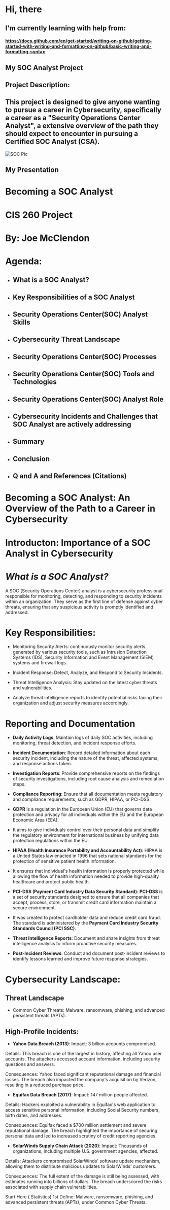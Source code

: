 # **Hi, there**
## I'm currently learning with help from: 
#### https://docs.github.com/en/get-started/writing-on-github/getting-started-with-writing-and-formatting-on-github/basic-writing-and-formatting-syntax 
## My **SOC Analyst** Project
## Project Description: 
## This project is designed to give anyone wanting to pursue a career in Cybersecurity, specifically a career as a "Security Operations Center Analyst", a extensive overview of the path they should expect to encounter in pursuing a Certified SOC Analyst (CSA).  
![SOC Pic](https://www.infosectrain.com/wp-content/uploads/2021/05/Responsibilities-of-SOC-Team.jpg)
## My Presentation

# **Becoming a SOC Analyst**

# CIS 260 Project


# By: Joe McClendon




# **Agenda**:

- ## What is a SOC Analyst?
- ## Key Responsibilities of a SOC Analyst
- ## Security Operations Center(SOC) Analyst Skills
- ## Cybersecurity Threat Landscape
- ## Security Operations Center(SOC) Processes
- ## Security Operations Center(SOC) Tools and Technologies
- ## Security Operations Center(SOC) Analyst Role
- ## Cybersecurity Incidents and Challenges that SOC Analyst are actively addressing
- ## Summary
- ## Conclusion  
- ## Q and A and References (Citations)

# Becoming a SOC Analyst: An Overview of the Path to a Career in Cybersecurity

# Introducton: Importance of a SOC Analyst in Cybersecurity

# ***What is a SOC Analyst?***

A SOC (Security Operations Center) analyst is a cybersecurity professional responsible for monitoring, detecting, and responding to security incidents within an organization. They serve as the first line of defense against cyber threats, ensuring that any suspicious activity is promptly identified and addressed.

# **Key Responsibilities**: 

- Monitoring Security Alerts: continuously monitor security alerts generated by various security tools, such as Intrusion Detection Systems (IDS), Security Information and Event Management (SIEM) systems and firewall logs.

- Incident Response: Detect, Analyze, and Respond to Security Incidents.

- Threat Intelligence Analysis: Stay updated on the latest cyber threats and vulnerabilities.

- Analyze threat intelligence reports to identify potential risks facing their organization and adjust security measures accordingly.

# **Reporting and Documentation**

- **Daily Activity Logs**: Maintain logs of daily SOC activities, including monitoring, threat detection, and incident response efforts.

- **Incident Documentation**: Record detailed information about each security incident, including the nature of the threat, affected systems, and response actions taken.
  
- **Investigation Reports**: Provide comprehensive reports on the findings of security investigations, including root cause analysis and remediation steps.

- **Compliance Reporting**: Ensure that all documentation meets regulatory and compliance requirements, such as GDPR, HIPAA, or PCI-DSS.

- **GDPR** is a regulation in the European Union (EU) that governs data protection and privacy for all individuals within the EU and the European Economic Area (EEA).

- It aims to give individuals control over their personal data and simplify the regulatory environment for international business by unifying data protection regulations within the EU.

- **HIPAA (Health Insurance Portability and Accountability Act)**: HIPAA is a United States law enacted in 1996 that sets national standards for the protection of sensitive patient health information.

- It ensures that individual's health information is properly protected while allowing the flow of health information needed to provide high-quality healthcare and protect public health.

- **PCI-DSS (Payment Card Industry Data Security Standard)**: **PCI-DSS** is a set of security standards designed to ensure that all companies that accept, process, store, or transmit credit card information maintain a secure environment.

- It was created to protect cardholder data and reduce credit card fraud. The standard is administered by the **Payment Card Industry Security Standards Council (PCI SSC)**.

- **Threat Intelligence Reports**: Document and share insights from threat intelligence analysis to inform proactive security measures.

- **Post-Incident Reviews**: Conduct and document post-incident reviews to identify lessons learned and improve future response strategies.

# **Cybersecurity Landscape**:

## **Threat Landscape**

- Common Cyber Threats: Malware, ransomware, phishing, and advanced persistent threats (APTs).

## **High-Profile Incidents**:

- **Yahoo Data Breach (2013)**: Impact: 3 billion accounts compromised.

Details: This breach is one of the largest in history, affecting all Yahoo user accounts. The attackers accessed account information, including security questions and answers.

Consequences: Yahoo faced significant reputational damage and financial losses. The breach also impacted the company's acquisition by Verizon, resulting in a reduced purchase price.

- **Equifax Data Breach (2017)**: Impact: 147 million people affected.

Details: Hackers exploited a vulnerability in Equifax's web application to access sensitive personal information, including Social Security numbers, birth dates, and addresses.

Consequences: Equifax faced a $700 million settlement and severe reputational damage. The breach highlighted the importance of securing personal data and led to increased scrutiny of credit reporting agencies.

- **SolarWinds Supply Chain Attack (2020)**: Impact: Thousands of organizations, including multiple U.S. government agencies, affected.

Details: Attackers compromised SolarWinds' software update mechanism, allowing them to distribute malicious updates to SolarWinds' customers.

Consequences: The full extent of the damage is still being assessed, with estimates running into billions of dollars. The breach underscored the risks associated with supply chain vulnerabilities.

Start Here ( Statistics) 1st Define: Malware, ransomware, phishing, and advanced persistent threats (APTs), under Common Cyber Threats.
